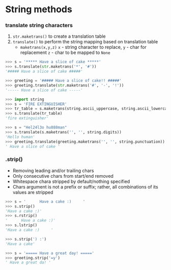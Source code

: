 # String methods

### translate string characters

1. `str.maketrans()` to create a translation table
2. `translate()` to perform the string mapping based on translation table
    * `maketrans(x,y,z)` `x` - string character to replace, `y` - char for replacement `z` - char to be mapped to `None`  
    
```python
>>> s = '***** Have a slice of cake *****'
>>> s.translate(str.maketrans('*', '#'))
'##### Have a slice of cake #####'

>>> greeting = '##### Have a slice of cake!! #####'
>>> greeting.translate(str.maketrans('#', '-', '!'))
'----- Have a slice of cake -----'

>>> import string
>>> s = 'FIRE EXTINGUISHER'
>>> tr_table = s.maketrans(string.ascii_uppercase, string.ascii_lowercase)
>>> s.translate(tr_table)
'fire extinguisher'

>>> s = "Hel24l3o hu888man"
>>> s.translate(s.maketrans('', '', string.digits))
'Hello human'
>>> greeting.translate(greeting.maketrans('', '', string.punctuation))
' Have a slice of cake '
```

### .strip()
* Removing leading and/or trailing chars
* Only consecutive chars from start/end removed
* Whitespace chara stripped by default/nothing specified
* Chars argument is not a prefix or suffix; rather, all combinations of its values are stripped

```python
>>> s = '      Have a cake :)     '
>>> s.strip()
'Have a cake :)'
>>> s.rstrip()
'      Have a cake :)'
>>> s.lstrip()
'Have a cake :)     '

>>> s.strip(') :')
'Have a cake'

>>> s = '===== Have a great day! ====='
>>> greeting.strip('=y')
' Have a great da! '
```

